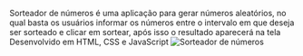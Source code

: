 Sorteador de números é uma aplicação para gerar números aleatórios, no qual basta os usuários informar os números entre o intervalo em que deseja ser sorteado e clicar em sortear, após isso o resultado aparecerá na tela 
Desenvolvido em HTML, CSS e JavaScript
![Sorteador de números](https://github.com/diemersonrfernandes/Sorteador-de-numeros/assets/26719765/4467c48d-064a-4b73-8f2a-3728750b34cb)

